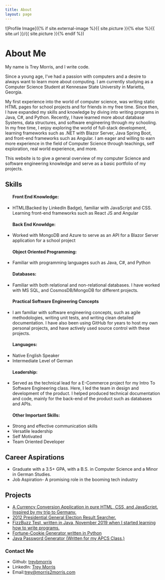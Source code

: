 ```yaml
---
title: About
layout: page
---
```

![Profile Image]({% if site.external-image %}{{ site.picture }}{% else %}{{ site.url }}/{{ site.picture }}{% endif %})

<h1>About Me</h1>

<p>My name is Trey Morris, and I write code.</p>

<p> Since a young age, I've had a passion with computers and a desire to always want to learn more about computing. I am currently studying as a Computer Science Student at Kennesaw State University in Marietta, Georgia.</p>

<p> My first experience into the world of computer science, was writing static HTML pages for school projects and for friends in my free time. Since then, I have expanded my skills and knowledge by diving into writing programs in Java, C#, and Python. Recently, I have learned more about database Systems, data structures, and software engineering through my schooling. In my free time, I enjoy exploring the world of full-stack development, learning frameworks such as .NET with Blazor Server, Java Spring Boot, and front-end frameworks such as Angular. I am eager and willing to earn more experience in the field of Computer Science through teachings, self exploration, real world experience, and more.</p> 


<p> This website is to give a general overview of my computer Science and software engineering knowledge and serve as a basic portfolio of my projects. </p>


<h2>Skills</h2>
<ul class="skill-list">
	<h4>Front End Knowledge:</h4>
	<li>HTML(Backed by LinkedIn Badge), familiar with JavaScript and CSS. Learning front-end frameworks such as React JS and Angular</li>
	<h4>Back End Knowldge:</h4>
	<li>Worked with MongoDB and Azure to serve as an API for a Blazor Server application for a school project</li>
	<h4>Object Oriented Programming:</h4>
	<li>Familiar with programming languages such as Java, C#, and Python</li>
	<h4>Databases:</h4>
	<li>Familiar with both relational and non-relational databases. I have worked with MS SQL, and CosmosDB/MongoDB for different projects.</li> 
	<h4>Practical Software Engineering Concepts</h4>
	<li>I am familiar with software engineering concepts, such as agile methodologies, writing unit tests, and writing clean detailed documentation. I have also been using GitHub for years to host my own personal projects, and have actively used source control with these projects.</li>
	<h4>Languages:</h4>
	<li>Native English Speaker</li> 
	<li>Intermediate Level of German</li>
	<h4>Leadership:</h4>
	<li>Served as the technical lead for a E-Commerce project for my Intro To Software Engineering class. Here, I led the team in design and development of the product. I helped produced technical documentation and code, mainly for the back-end of the product such as databases and APIs.</li>
	<h4>Other Important Skills:</h4>
	<li>Strong and effective communication skills</li>
	<li>Versatile leadership</li>
	<li>Self Motivated</li>
	<li>Team Oriented Developer</li>
</ul>

<h2>Career Aspirations</h2>
<ul class="career-aspirations">
	<li>Graduate with a 3.5+ GPA, with a B.S. in Computer Science and a Minor in German Studies.</li>
	<li>Job Aspiration- A promising role in the booming tech industry</li>	
</ul>

<h2>Projects</h2>
<ul>
	<li><a href="https://github.com/TreyBMorris/CurrencyConversion"> A Currency Conversion Application in pure HTML, CSS, and JavaScript. Inspired by my trip to Germany.</a></li>
	<li><a href = "https://github.com/TreyBMorris/2012GeneralElectionResultsSearch">2012 Presidential General Election Result Searcher.</a></li>
	<li><a href="https://github.com/TreyBMorris/FizzBuzz">FizzBuzz Test, written in Java, November 2019 when I started learning how to write programs.</a></li>
	<li><a href="https://github.com/TreyBMorris/Fortune-Cookies">Fortune-Cookie Generator written in Python</a></li>
	<li><a href="https://github.com/TreyBMorris/Password-Generator-Java">Java Password Generator (Written for my APCS Class.)</a></li>
</ul>

<h3><strong>Contact Me</strong></h3>
<ul class = "contact-info">
	<li>Github: <a href="https://github.com/TreyBMorris">treybmorris</a></li>
	<li>LinkedIn: <a href="https://www.linkedin.com/in/treybmorris/">Trey Morris</a></li>
	<li>Email:<a href="mailto:trey@morris2morris.com">trey@morris2morris.com</a></li>
</ul>


